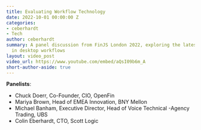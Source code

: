 ```yaml
---
title: Evaluating Workflow Technology
date: 2022-10-01 00:00:00 Z
categories:
- ceberhardt
- Tech
author: ceberhardt
summary: A panel discussion from FinJS London 2022, exploring the latest developments
  in desktop workflows
layout: video_post
video_url: https://www.youtube.com/embed/aQsI09b6m_A
short-author-aside: true
---
```


**Panelists**: 
 - Chuck Doerr, Co-Founder, CIO, OpenFin
 - Mariya Brown, Head of EMEA Innovation, BNY Mellon
 - Michael Banham, Executive Director, Head of Voice Technical -Agency Trading, UBS
 - Colin Eberhardt, CTO, Scott Logic
 